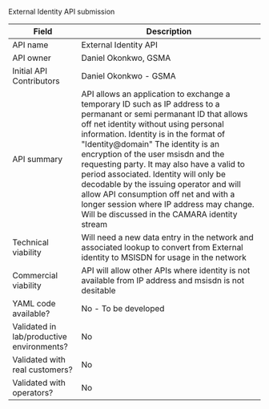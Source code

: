 External Identity API submission

| **Field** | Description |
| ---- | ----- |
| API name | External Identity API |
| API owner | Daniel Okonkwo, GSMA |
| Initial API Contributors | Daniel Okonkwo - GSMA | 
| API summary | API allows an application to exchange a temporary ID such as IP address to a permanant or semi permanant ID that allows off net identity without using personal information. Identity is in the format of "Identity@domain" The identity is an encryption of the user msisdn and the requesting party. It may also have a valid to period associated. Identity will only be decodable by the issuing operator and will allow API consumption off net and with a longer session where IP address may change. Will be discussed in the CAMARA identity stream |
| Technical viability | Will need a new data entry in the network and associated lookup to convert from External identity to MSISDN for usage in the network |
| Commercial viability | API will allow other APIs where identity is not available from IP address and msisdn is not desitable |
| YAML code available? | No - To be developed |
| Validated in lab/productive environments? | No |
| Validated with real customers? | No |
| Validated with operators? | No |
